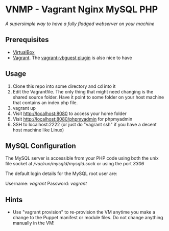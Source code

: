 VNMP - Vagrant Nginx MySQL PHP
================================
*A supersimple way to have a fully fladged webserver on your machine*

Prerequisites
-------------

* [VirtualBox](http://www.virtualbox.org)
* [Vagrant](http://www.vagrantup.com). The [vagrant-vbguest plugin](http://blog.carlossanchez.eu/2012/05/03/automatically-download-and-install-virtualbox-guest-additions-in-vagrant/) is also nice to have

Usage
-----

1. Clone this repo into some directory and cd into it
2. Edit the Vagrantfile. The only thing that might need changing is the shared source folder. Have it point to some folder on your host machine that contains an index.php file.
3. vagrant up
4. Visit [http://localhost:8080](http://localhost:8080) to access your home folder
5. Visit [http://localhost:8080/phpmyadmin](http://localhost:8080/phpmyadmin) for phpmyadmin
6. SSH to localhost:2222 (or just do "vagrant ssh" if you have a decent host machine like Linux)

MySQL Configuration
-------------------

The MySQL server is accessible from your PHP code using both the unix
file socket at */var/run/mysqld/mysqld.sock* or using the port *3306*

The default login details for the MySQL root user are:

Username: *vagrant*
Password: *vagrant*

Hints
-----

* Use "vagrant provision" to re-provision the VM anytime you make a change to the Puppet manifest or module files. Do not change anything manually in the VM!
